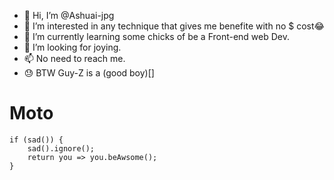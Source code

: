 - 👋 Hi, I’m @Ashuai-jpg
- 👀 I’m interested in any technique that gives me benefite with no $ cost😂
- 🌱 I’m currently learning some chicks of be a Front-end web Dev.
- 💞️ I’m looking for joying.
- 📫 No need to reach me.
- 😓 BTW Guy-Z is a (good boy)[]
# Moto
    if (sad()) {
        sad().ignore();
        return you => you.beAwsome();
    }
<!---
Ashuai-jpg/Ashuai-jpg is a ✨ special ✨ repository because its `README.md` (this file) appears on your GitHub profile.
You can click the Preview link to take a look at your changes.
--->

